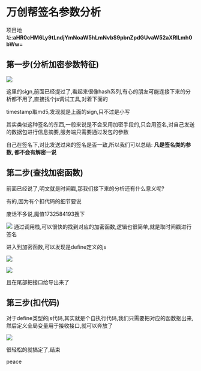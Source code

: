 # 万创帮签名参数分析

项目地址:**aHR0cHM6Ly9tLndjYmNoaW5hLmNvbS9pbnZpdGUvaW52aXRlLmh0bWw=**

## 第一步(分析加密参数特征)

[![](https://www.heqiang.site/wp-content/uploads/2020/10/wp_editor_md_1cdb0e03aa3508f5b641f155be89b0bf.jpg)](https://www.heqiang.site/wp-content/uploads/2020/10/wp_editor_md_1cdb0e03aa3508f5b641f155be89b0bf.jpg)

这里的sign,前面已经提过了,看起来很像hash系列,有心的朋友可能连接下来的分析都不用了,直接找个js调试工具,对着下面的

timestamp取md5,发现就是上面的sign,只不过是小写

其实类似这种签名的东西,一般来说是不会采用加密手段的,只会用签名,对自己发送的数据包进行信息摘要,服务端只需要通过发包的参数

自己在签名下,对比发送过来的签名是否一致,所以我们可以总结: **凡是签名类的参数, 都不会有解密一说**

## 第二步(查找加密函数)

前面已经说了,明文就是时间戳,那我们接下来的分析还有什么意义呢?

有的,因为有个扣代码的细节要说

废话不多说,魔值1732584193搜下

[![](https://www.heqiang.site/wp-content/uploads/2020/10/wp_editor_md_18c92754c8d3075dd5a85fa1b3efb5ec.jpg)](https://www.heqiang.site/wp-content/uploads/2020/10/wp_editor_md_18c92754c8d3075dd5a85fa1b3efb5ec.jpg)
通过调用栈,可以很快的找到对应的加密函数,逻辑也很简单,就是取时间戳进行签名

进入到加密函数,可以发现是define定义的js

[![](https://www.heqiang.site/wp-content/uploads/2020/10/wp_editor_md_15204144703f700976b8cfc64d12edd1.jpg)](https://www.heqiang.site/wp-content/uploads/2020/10/wp_editor_md_15204144703f700976b8cfc64d12edd1.jpg)

[![](https://www.heqiang.site/wp-content/uploads/2020/10/wp_editor_md_4defe2c635b733731cff96a796124806.jpg)](https://www.heqiang.site/wp-content/uploads/2020/10/wp_editor_md_4defe2c635b733731cff96a796124806.jpg)

且在尾部把接口给导出来了

## 第三步(扣代码)

对于define类型的js代码,其实就是个自执行代码,我们只需要把对应的函数抠出来,然后定义全局变量用于接收接口,就可以奔放了

[![](https://www.heqiang.site/wp-content/uploads/2020/10/wp_editor_md_b603e76208f2cee258e83e5222a98940.jpg)](https://www.heqiang.site/wp-content/uploads/2020/10/wp_editor_md_b603e76208f2cee258e83e5222a98940.jpg)

很轻松的就搞定了,结束

peace